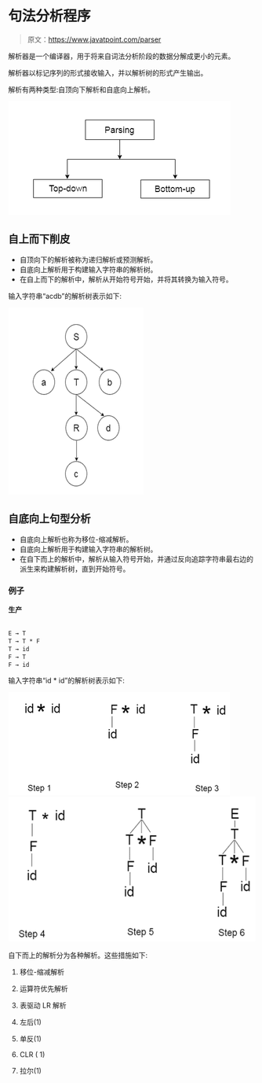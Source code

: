 # 句法分析程序

> 原文：<https://www.javatpoint.com/parser>

解析器是一个编译器，用于将来自词法分析阶段的数据分解成更小的元素。

解析器以标记序列的形式接收输入，并以解析树的形式产生输出。

解析有两种类型:自顶向下解析和自底向上解析。

![Parser](img/6b0924e4343a1e8a53c91af446d37de4.png)

## 自上而下削皮

*   自顶向下的解析被称为递归解析或预测解析。
*   自底向上解析用于构建输入字符串的解析树。
*   在自上而下的解析中，解析从开始符号开始，并将其转换为输入符号。

输入字符串“acdb”的解析树表示如下:

![Parser 1](img/f1026c424f320ef7279f91405f17c118.png)

## 自底向上句型分析

*   自底向上解析也称为移位-缩减解析。
*   自底向上解析用于构建输入字符串的解析树。
*   在自下而上的解析中，解析从输入符号开始，并通过反向追踪字符串最右边的派生来构建解析树，直到开始符号。

### 例子

**生产**

```

E → T
T → T * F
T → id
F → T
F → id

```

输入字符串“id * id”的解析树表示如下:

![Parser 3](img/33d29b2b5244c8acba6c5e4b7158f092.png)
![Parser 4](img/2480fca6f326f7bd78b9c313e9c5e776.png)

自下而上的解析分为各种解析。这些措施如下:

1.  移位-缩减解析
2.  运算符优先解析
3.  表驱动 LR 解析

1.  左后(1)
2.  单反(1)
3.  CLR ( 1)
4.  拉尔(1)
